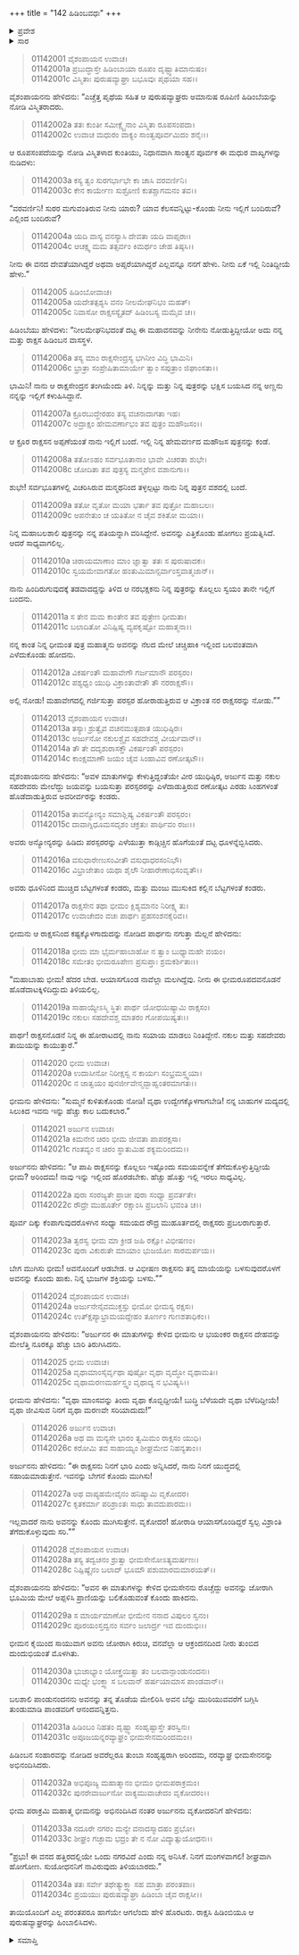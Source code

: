 +++
title = "142 ಹಿಡಿಂಬವಧಃ"
+++

<details><summary>ಪ್ರವೇಶ</summary>


।।   ಓಂ ಓಂ ನಮೋ ನಾರಾಯಣಾಯ।।   ಶ್ರೀ ವೇದವ್ಯಾಸಾಯ ನಮಃ ।।

ಶ್ರೀ ಕೃಷ್ಣದ್ವೈಪಾಯನ ವೇದವ್ಯಾಸ ವಿರಚಿತ  

**ಶ್ರೀ ಮಹಾಭಾರತ**

**ಆದಿ ಪರ್ವ**

**ಹಿಡಿಂಬವಧ ಪರ್ವ**

**ಅಧ್ಯಾಯ 142**

</details>


<details><summary>ಸಾರ</summary>

ಕುಂತಿಯು ಕೇಳಲು ಹಿಡಿಂಬಿಯು ತನ್ನ ಪರಿಚಯವನ್ನು ಹೇಳಿಕೊಂಡು, ತಾನು ಭೀಮನನ್ನು ಬಯಸಿದುದನ್ನೂ, ಅಣ್ಣ ಹಿಡಿಂಬನೊಂದಿಗೆ ಭೀಮನು ಹೋರಾಡುತ್ತಿರುವುದನ್ನೂ ಹೇಳಿದುದು (1-12). ಹಿಡಿಂಬನೊಂದಿಗೆ ಹೋರಾಡುತ್ತಿದ್ದ ಭೀಮನಿಗೆ ಅರ್ಜುನನು ಬೇಗ ಮುಗಿಸೆಂದು ಸೂಚಿಸುವುದು, ಭೀಮನು ಹಿಂಡಿಂಬನನ್ನು ಕೊಂದುದು (13-28). ಕಾಡನ್ನು ಬಿಟ್ಟು ಹೋಗುತ್ತಿದ್ದ ಪಾಂಡವರನ್ನು ಹಿಡಿಂಬಿಯು ಹಿಂಬಾಲಿಸಿ ಹೋದುದು (29-34).

</details>




> 01142001 ವೈಶಂಪಾಯನ ಉವಾಚ।  
01142001a ಪ್ರಬುದ್ಧಾಸ್ತೇ ಹಿಡಿಂಬಾಯಾ ರೂಪಂ ದೃಷ್ಟ್ವಾತಿಮಾನುಷಂ।  
01142001c ವಿಸ್ಮಿತಾಃ ಪುರುಷವ್ಯಾಘ್ರಾ ಬಭೂವುಃ ಪೃಥಯಾ ಸಹ।।

ವೈಶಂಪಾಯನನು ಹೇಳಿದನು: “ಎಚ್ಚೆತ್ತ ಪೃಥೆಯ ಸಹಿತ ಆ ಪುರುಷವ್ಯಾಘ್ರರು ಅಮಾನುಷ ರೂಪಿಣಿ ಹಿಡಿಂಬೆಯನ್ನು ನೋಡಿ ವಿಸ್ಮಿತರಾದರು.

> 01142002a ತತಃ ಕುಂತೀ ಸಮೀಕ್ಷ್ಯೈನಾಂ ವಿಸ್ಮಿತಾ ರೂಪಸಂಪದಾ।  
01142002c ಉವಾಚ ಮಧುರಂ ವಾಕ್ಯಂ ಸಾಂತ್ವಪೂರ್ವಮಿದಂ ಶನೈಃ।।

ಆ ರೂಪಸಂಪದೆಯನ್ನು ನೋಡಿ ವಿಸ್ಮಿತಳಾದ ಕುಂತಿಯು, ನಿಧಾನವಾಗಿ ಸಾಂತ್ವನ ಪೂರ್ವಕ ಈ ಮಧುರ ವಾಖ್ಯಗಳನ್ನು ನುಡಿದಳು:

> 01142003a ಕಸ್ಯ ತ್ವಂ ಸುರಗರ್ಭಾಭೇ ಕಾ ಚಾಸಿ ವರವರ್ಣಿನಿ।  
01142003c ಕೇನ ಕಾರ್ಯೇಣ ಸುಶ್ರೋಣಿ ಕುತಶ್ಚಾಗಮನಂ ತವ।।

“ವರವರ್ಣಿನಿ! ಸುರರ ಮಗುವಂತಿರುವ ನೀನು ಯಾರು? ಯಾವ ಕೆಲಸವನ್ನಿಟ್ಟು-ಕೊಂಡು ನೀನು ಇಲ್ಲಿಗೆ ಬಂದಿರುವೆ? ಎಲ್ಲಿಂದ ಬಂದಿರುವೆ?

> 01142004a ಯದಿ ವಾಸ್ಯ ವನಸ್ಯಾಸಿ ದೇವತಾ ಯದಿ ವಾಪ್ಸರಾಃ।  
01142004c ಆಚಕ್ಷ್ವ ಮಮ ತತ್ಸರ್ವಂ ಕಿಮರ್ಥಂ ಚೇಹ ತಿಷ್ಠಸಿ।।

ನೀನು ಈ ವನದ ದೇವತೆಯಾಗಿದ್ದರೆ ಅಥವಾ ಅಪ್ಸರೆಯಾಗಿದ್ದರೆ ಎಲ್ಲವನ್ನೂ ನನಗೆ ಹೇಳು. ನೀನು ಏಕೆ ಇಲ್ಲಿ ನಿಂತಿದ್ದೀಯೆ ಹೇಳು.”

> 01142005 ಹಿಡಿಂಬೋವಾಚ।  
01142005a ಯದೇತತ್ಪಶ್ಯಸಿ ವನಂ ನೀಲಮೇಘನಿಭಂ ಮಹತ್।  
01142005c ನಿವಾಸೋ ರಾಕ್ಷಸಸ್ಯೈತದ್ ಹಿಡಿಂಬಸ್ಯ ಮಮೈವ ಚ।।

ಹಿಡಿಂಬೆಯು ಹೇಳಿದಳು: “ನೀಲಮೇಘನಿಭದಂತೆ ದಟ್ಟ ಈ ಮಹಾವನವನ್ನು ನೀನೇನು ನೋಡುತ್ತಿದ್ದೀಯೋ ಅದು ನನ್ನ ಮತ್ತು ರಾಕ್ಷಸ ಹಿಡಿಂಬನ ವಾಸಸ್ಥಳ.

> 01142006a ತಸ್ಯ ಮಾಂ ರಾಕ್ಷಸೇಂದ್ರಸ್ಯ ಭಗಿನೀಂ ವಿದ್ಧಿ ಭಾಮಿನಿ।  
01142006c ಭ್ರಾತ್ರಾ ಸಂಪ್ರೇಷಿತಾಮಾರ್ಯೇ ತ್ವಾಂ ಸಪುತ್ರಾಂ ಜಿಘಾಂಸತಾ।।

ಭಾಮಿನಿ! ನಾನು ಆ ರಾಕ್ಷಸೇಂದ್ರನ ತಂಗಿಯೆಂದು ತಿಳಿ. ನಿನ್ನನ್ನು ಮತ್ತು ನಿನ್ನ ಪುತ್ರರನ್ನು ಭಕ್ಷಿಸ ಬಯಸಿದ ನನ್ನ ಅಣ್ಣನು ನನ್ನನ್ನು ಇಲ್ಲಿಗೆ ಕಳುಹಿಸಿದ್ದಾನೆ.

> 01142007a ಕ್ರೂರಬುದ್ಧೇರಹಂ ತಸ್ಯ ವಚನಾದಾಗತಾ ಇಹ।  
01142007c ಅದ್ರಾಕ್ಷಂ ಹೇಮವರ್ಣಾಭಂ ತವ ಪುತ್ರಂ ಮಹೌಜಸಂ।।

ಆ ಕ್ರೂರ ರಾಕ್ಷಸನ ಅಪ್ಪಣೆಯಂತೆ ನಾನು ಇಲ್ಲಿಗೆ ಬಂದೆ. ಇಲ್ಲಿ ನಿನ್ನ ಹೇಮವರ್ಣದ ಮಹೌಜಸ ಪುತ್ರನನ್ನು ಕಂಡೆ.

> 01142008a ತತೋಽಹಂ ಸರ್ವಭೂತಾನಾಂ ಭಾವೇ ವಿಚರತಾ ಶುಭೇ।  
01142008c ಚೋದಿತಾ ತವ ಪುತ್ರಸ್ಯ ಮನ್ಮಥೇನ ವಶಾನುಗಾ।।

ಶುಭೇ! ಸರ್ವಭೂತಗಳಲ್ಲಿ ವಿಚರಿಸಿರುವ ಮನ್ಮಥನಿಂದ ತಳ್ಳಲ್ಪಟ್ಟು ನಾನು ನಿನ್ನ ಪುತ್ರನ ವಶದಲ್ಲಿ ಬಂದೆ.

> 01142009a ತತೋ ವೃತೋ ಮಯಾ ಭರ್ತಾ ತವ ಪುತ್ರೋ ಮಹಾಬಲಃ।  
01142009c ಅಪನೇತುಂ ಚ ಯತಿತೋ ನ ಚೈವ ಶಕಿತೋ ಮಯಾ।।

ನಿನ್ನ ಮಹಾಬಲಶಾಲಿ ಪುತ್ರನನ್ನು ನನ್ನ ಪತಿಯನ್ನಾಗಿ ವರಿಸಿದ್ದೇನೆ. ಅವನನ್ನು ಎತ್ತಿಕೊಂಡು ಹೋಗಲು ಪ್ರಯತ್ನಿಸಿದೆ. ಆದರೆ ಸಾಧ್ಯವಾಗಲಿಲ್ಲ.

> 01142010a ಚಿರಾಯಮಾಣಾಂ ಮಾಂ ಜ್ಞಾತ್ವಾ ತತಃ ಸ ಪುರುಷಾದಕಃ।   
01142010c ಸ್ವಯಮೇವಾಗತೋ ಹಂತುಮಿಮಾನ್ಸರ್ವಾಂಸ್ತವಾತ್ಮಜಾನ್।।

ನಾನು ಹಿಂದಿರುಗುವುದಕ್ಕೆ ತಡವಾದದ್ದನ್ನು ತಿಳಿದ ಆ ನರಭಕ್ಷಕನು ನಿನ್ನ ಪುತ್ರರನ್ನು ಕೊಲ್ಲಲು ಸ್ವಯಂ ತಾನೇ ಇಲ್ಲಿಗೆ ಬಂದನು.

> 01142011a ಸ ತೇನ ಮಮ ಕಾಂತೇನ ತವ ಪುತ್ರೇಣ ಧೀಮತಾ।  
01142011c ಬಲಾದಿತೋ ವಿನಿಷ್ಪಿಷ್ಯ ವ್ಯಪಕೃಷ್ಟೋ ಮಹಾತ್ಮನಾ।।

ನನ್ನ ಕಾಂತ ನಿನ್ನ ಧೀಮಂತ ಪುತ್ರ ಮಹಾತ್ಮನು ಅವನನ್ನು ನೆಲದ ಮೇಲೆ ಚಚ್ಚಿಹಾಕಿ ಇಲ್ಲಿಂದ ಬಲವಂತವಾಗಿ ಎಳೆದುಕೊಂಡು ಹೋದನು.

> 01142012a ವಿಕರ್ಷಂತೌ ಮಹಾವೇಗೌ ಗರ್ಜಮಾನೌ ಪರಸ್ಪರಂ।  
01142012c ಪಶ್ಯಧ್ವಂ ಯುಧಿ ವಿಕ್ರಾಂತಾವೇತೌ ತೌ ನರರಾಕ್ಷಸೌ।।

ಅಲ್ಲಿ ನೋಡು! ಮಹಾವೇಗದಲ್ಲಿ ಗರ್ಜಿಸುತ್ತಾ ಪರಸ್ಪರ ಹೋರಾಡುತ್ತಿರುವ ಆ ವಿಕ್ರಾಂತ ನರ ರಾಕ್ಷಸರನ್ನು ನೋಡು.””

> 01142013 ವೈಶಂಪಾಯನ ಉವಾಚ।  
01142013a ತಸ್ಯಾಃ ಶ್ರುತ್ವೈವ ವಚನಮುತ್ಪಪಾತ ಯುಧಿಷ್ಠಿರಃ।  
01142013c ಅರ್ಜುನೋ ನಕುಲಶ್ಚೈವ ಸಹದೇವಶ್ಚ ವೀರ್ಯವಾನ್।।   
01142014a ತೌ ತೇ ದದೃಶುರಾಸಕ್ತೌ ವಿಕರ್ಷಂತೌ ಪರಸ್ಪರಂ।  
01142014c ಕಾಂಕ್ಷಮಾಣೌ ಜಯಂ ಚೈವ ಸಿಂಹಾವಿವ ರಣೋತ್ಕಟೌ।।

ವೈಶಂಪಾಯನನು ಹೇಳಿದನು: “ಅವಳ ಮಾತುಗಳನ್ನು ಕೇಳುತ್ತಿದ್ದಂತೆಯೇ ವೀರ ಯುಧಿಷ್ಠಿರ, ಅರ್ಜುನ ಮತ್ತು ನಕುಲ ಸಹದೇವರು ಮೇಲೆದ್ದು ಜಯವನ್ನು ಬಯಸುತ್ತಾ ಪರಸ್ಪರರನ್ನು ಎಳೆದಾಡುತ್ತಿರುವ ರಣೋತ್ಕಟ ಎರಡು ಸಿಂಹಗಳಂತೆ ಹೊಡೆದಾಡುತ್ತಿರುವ ಅವರೀರ್ವರನ್ನು ಕಂಡರು.

> 01142015a ತಾವನ್ಯೋನ್ಯಂ ಸಮಾಶ್ಲಿಷ್ಯ ವಿಕರ್ಷಂತೌ ಪರಸ್ಪರಂ।   
01142015c ದಾವಾಗ್ನಿಧೂಮಸದೃಶಂ ಚಕ್ರತುಃ ಪಾರ್ಥಿವಂ ರಜಃ।।

ಅವರು ಅನ್ಯೋನ್ಯರನ್ನು ಹಿಡಿದು ಪರಸ್ಪರರನ್ನು ಎಳೆಯುತ್ತಾ ಕಾಡ್ಗಿಚ್ಚಿನ ಹೊಗೆಯಂತೆ ದಟ್ಟ ಧೂಳನ್ನೆಬ್ಬಿಸಿದರು.

> 01142016a ವಸುಧಾರೇಣುಸಂವೀತೌ ವಸುಧಾಧರಸಂನಿಭೌ।  
01142016c ವಿಭ್ರಾಜೇತಾಂ ಯಥಾ ಶೈಲೌ ನೀಹಾರೇಣಾಭಿಸಂವೃತೌ।।

ಅವರು ಧೂಳಿನಿಂದ ಮುಚ್ಚಿದ ಬೆಟ್ಟಗಳಂತೆ ಕಂಡರು, ಮತ್ತು ಮಂಜು ಮುಸುಕಿದ ಕಲ್ಲಿನ ಬೆಟ್ಟಗಳಂತೆ ಕಂಡರು.

> 01142017a ರಾಕ್ಷಸೇನ ತಥಾ ಭೀಮಂ ಕ್ಲಿಶ್ಯಮಾನಂ ನಿರೀಕ್ಷ್ಯ ತು।  
01142017c ಉವಾಚೇದಂ ವಚಃ ಪಾರ್ಥಃ ಪ್ರಹಸಂಶನಕೈರಿವ।।

ಭೀಮನು ಆ ರಾಕ್ಷಸನಿಂದ ಕಷ್ಟಕ್ಕೊಳಗಾದುದನ್ನು ನೋಡಿದ ಪಾರ್ಥನು ನಗುತ್ತಾ ಮೆಲ್ಲನೆ ಹೇಳಿದನು:

> 01142018a ಭೀಮ ಮಾ ಭೈರ್ಮಹಾಬಾಹೋ ನ ತ್ವಾಂ ಬುಧ್ಯಾಮಹೇ ವಯಂ।   
01142018c ಸಮೇತಂ ಭೀಮರೂಪೇಣ ಪ್ರಸುಪ್ತಾಃ ಶ್ರಮಕರ್ಶಿತಾಃ।।

“ಮಹಾಬಾಹು ಭೀಮ! ಹೆದರ ಬೇಡ. ಆಯಾಸಗೊಂಡ ನಾವೆಲ್ಲಾ ಮಲಗಿದ್ದೆವು. ನೀನು ಈ ಭೀಮರೂಪದವನೊಡನೆ ಹೊಡೆದಾಟಕ್ಕಿಳಿದಿದ್ದುದು ತಿಳಿಯಲಿಲ್ಲ.

> 01142019a ಸಾಹಾಯ್ಯೇಽಸ್ಮಿ ಸ್ಥಿತಃ ಪಾರ್ಥ ಯೋಧಯಿಷ್ಯಾಮಿ ರಾಕ್ಷಸಂ।  
01142019c ನಕುಲಃ ಸಹದೇವಶ್ಚ ಮಾತರಂ ಗೋಪಯಿಷ್ಯತಃ।।

ಪಾರ್ಥ! ರಾಕ್ಷಸನೊಡನೆ ನಿನ್ನ ಈ ಹೋರಾಟದಲ್ಲಿ ನಾನು ಸಯಾಯ ಮಾಡಲು ನಿಂತಿದ್ದೇನೆ. ನಕುಲ ಮತ್ತು ಸಹದೇವರು ತಾಯಿಯನ್ನು ಕಾಯುತ್ತಾರೆ.”

> 01142020 ಭೀಮ ಉವಾಚ।  
01142020a ಉದಾಸೀನೋ ನಿರೀಕ್ಷಸ್ವ ನ ಕಾರ್ಯಃ ಸಂಭ್ರಮಸ್ತ್ವಯಾ।   
01142020c ನ ಜಾತ್ವಯಂ ಪುನರ್ಜೀವೇನ್ಮದ್ಬಾಹ್ವಂತರಮಾಗತಃ।।

ಭೀಮನು ಹೇಳಿದನು: “ಸುಮ್ಮನೆ ಕುಳಿತುಕೊಂಡು ನೋಡಿ! ವೃಥಾ ಉದ್ವೇಗಕ್ಕೊಳಗಾಗಬೇಡಿ! ನನ್ನ ಬಾಹುಗಳ ಮದ್ಯದಲ್ಲಿ ಸಿಲುಕಿದ ಇವನು ಇನ್ನು ಹೆಚ್ಚು ಕಾಲ ಬದುಕಲಾರ.”

> 01142021 ಅರ್ಜುನ ಉವಾಚ।   
01142021a ಕಿಮನೇನ ಚಿರಂ ಭೀಮ ಜೀವತಾ ಪಾಪರಕ್ಷಸಾ।  
01142021c ಗಂತವ್ಯಂ ನ ಚಿರಂ ಸ್ಥಾತುಮಿಹ ಶಕ್ಯಮರಿಂದಮ।।

ಅರ್ಜುನನು ಹೇಳಿದನು: “ಆ ಪಾಪಿ ರಾಕ್ಷಸನನ್ನು ಕೊಲ್ಲಲು ಇಷ್ಟೊಂದು ಸಮಯವನ್ನೇಕೆ ತೆಗೆದುಕೊಳ್ಳುತ್ತಿದ್ದೀಯೆ ಭೀಮ? ಅರಿಂದಮ! ನಾವು ಇನ್ನು ಇಲ್ಲಿಂದ ಹೊರಡಬೇಕು. ಹೆಚ್ಚು ಹೊತ್ತು ಇಲ್ಲಿ ಇರಲು ಸಾಧ್ಯವಿಲ್ಲ.

> 01142022a ಪುರಾ ಸಂರಜ್ಯತೇ ಪ್ರಾಚೀ ಪುರಾ ಸಂಧ್ಯಾ ಪ್ರವರ್ತತೇ।  
01142022c ರೌದ್ರೇ ಮುಹೂರ್ತೇ ರಕ್ಷಾಂಸಿ ಪ್ರಬಲಾನಿ ಭವಂತಿ ಚ।।

ಪೂರ್ವ ದಿಕ್ಕು ಕೆಂಪಾಗುವುದರೊಳಗಿನ ಸಂಧ್ಯಾ ಸಮಯದ ರೌದ್ರ ಮುಹೂರ್ತದಲ್ಲಿ ರಾಕ್ಷಸರು ಪ್ರಬಲರಾಗುತ್ತಾರೆ.

> 01142023a ತ್ವರಸ್ವ ಭೀಮ ಮಾ ಕ್ರೀಡ ಜಹಿ ರಕ್ಷೋ ವಿಭೀಷಣಂ।  
01142023c ಪುರಾ ವಿಕುರುತೇ ಮಾಯಾಂ ಭುಜಯೋಃ ಸಾರಮರ್ಪಯ।।

ಬೇಗ ಮುಗಿಸು ಭೀಮ! ಅವನೊಂದಿಗೆ ಆಡಬೇಡ. ಆ ವಿಭೀಷಣ ರಾಕ್ಷಸನು ತನ್ನ ಮಾಯೆಯನ್ನು ಬಳಸುವುದರೊಳಗೆ ಅವನನ್ನು ಕೊಂದು ಹಾಕು. ನಿನ್ನ ಭುಜಗಳ ಶಕ್ತಿಯನ್ನು ಬಳಸು.””

> 01142024 ವೈಶಂಪಾಯನ ಉವಾಚ।  
01142024a ಅರ್ಜುನೇನೈವಮುಕ್ತಸ್ತು ಭೀಮೋ ಭೀಮಸ್ಯ ರಕ್ಷಸಃ।  
01142024c ಉತ್ಕ್ಷಿಪ್ಯಾಭ್ರಾಮಯದ್ದೇಹಂ ತೂರ್ಣಂ ಗುಣಶತಾಧಿಕಂ।।

ವೈಶಂಪಾಯನನು ಹೇಳಿದನು: “ಅರ್ಜುನನ ಈ ಮಾತುಗಳನ್ನು ಕೇಳಿದ ಭೀಮನು ಆ ಭಯಂಕರ ರಾಕ್ಷಸನ ದೇಹವನ್ನು ಮೇಲೆತ್ತಿ ನೂರಕ್ಕೂ ಹೆಚ್ಚು ಬಾರಿ ತಿರುಗಿಸಿದನು.

> 01142025 ಭೀಮ ಉವಾಚ।  
01142025a ವೃಥಾಮಾಂಸೈರ್ವೃಥಾ ಪುಷ್ಟೋ ವೃಥಾ ವೃದ್ಧೋ ವೃಥಾಮತಿಃ।  
01142025c ವೃಥಾಮರಣಮರ್ಹಸ್ತ್ವಂ ವೃಥಾದ್ಯ ನ ಭವಿಷ್ಯಸಿ।।

ಭೀಮನು ಹೇಳಿದನು: “ವೃಥಾ ಮಾಂಸವನ್ನು ತಿಂದು ವೃಥಾ ಕೊಬ್ಬಿದ್ದೀಯೆ! ಬುದ್ಧಿ ಬೆಳೆಯದೇ ವೃಥಾ ಬೆಳೆದಿದ್ದೀಯೆ! ವೃಥಾ ಜೀವಿಸುವ ನಿನಗೆ ವೃಥಾ ಮರಣವೇ ಸರಿಯಾದುದು!”

> 01142026 ಅರ್ಜುನ ಉವಾಚ।  
01142026a ಅಥ ವಾ ಮನ್ಯಸೇ ಭಾರಂ ತ್ವಮಿಮಂ ರಾಕ್ಷಸಂ ಯುಧಿ।  
01142026c ಕರೋಮಿ ತವ ಸಾಹಾಯ್ಯಂ ಶೀಘ್ರಮೇವ ನಿಹನ್ಯತಾಂ।।

ಅರ್ಜುನನು ಹೇಳಿದನು: “ಈ ರಾಕ್ಷಸನು ನಿನಗೆ ಭಾರಿ ಎಂದು ಅನ್ನಿಸಿದರೆ, ನಾನು ನಿನಗೆ ಯುದ್ಧದಲ್ಲಿ ಸಹಾಯಮಾಡುತ್ತೇನೆ. ಇವನನ್ನು ಬೇಗನೆ ಕೊಂದು ಮುಗಿಸು!

> 01142027a ಅಥ ವಾಪ್ಯಹಮೇವೈನಂ ಹನಿಷ್ಯಾಮಿ ವೃಕೋದರ।  
01142027c ಕೃತಕರ್ಮಾ ಪರಿಶ್ರಾಂತಃ ಸಾಧು ತಾವದುಪಾರಮ।।

ಇಲ್ಲವಾದರೆ ನಾನು ಅವನನ್ನು ಕೊಂದು ಮುಗಿಸುತ್ತೇನೆ. ವೃಕೋದರ! ಹೋರಾಡಿ ಆಯಾಸಗೊಂಡಿದ್ದರೆ ಸ್ವಲ್ಪ ವಿಶ್ರಾಂತಿ ತೆಗೆದುಕೊಳ್ಳುವುದು ಸರಿ.””

> 01142028 ವೈಶಂಪಾಯನ ಉವಾಚ।  
01142028a ತಸ್ಯ ತದ್ವಚನಂ ಶ್ರುತ್ವಾ ಭೀಮಸೇನೋಽತ್ಯಮರ್ಷಣಃ।   
01142028c ನಿಷ್ಪಿಷ್ಯೈನಂ ಬಲಾದ್ ಭೂಮೌ ಪಶುಮಾರಮಮಾರಯತ್।।

ವೈಶಂಪಾಯನನು ಹೇಳಿದನು: “ಅವನ ಈ ಮಾತುಗಳನ್ನು ಕೇಳಿದ ಭೀಮಸೇನನು ರೊಚ್ಚೆದ್ದು ಅವನನ್ನು ಜೋರಾಗಿ ಭೂಮಿಯ ಮೇಲೆ ಅಪ್ಪಳಿಸಿ ಪ್ರಾಣಿಯನ್ನು ಬಲಿಕೊಡುವಂತೆ ಕೊಂದು ಹಾಕಿದನು.

> 01142029a ಸ ಮಾರ್ಯಮಾಣೋ ಭೀಮೇನ ನನಾದ ವಿಪುಲಂ ಸ್ವನಂ।  
01142029c ಪೂರಯಂಸ್ತದ್ವನಂ ಸರ್ವಂ ಜಲಾರ್ದ್ರ ಇವ ದುಂದುಭಿಃ।।

ಭೀಮನ ಕೈಯಿಂದ ಸಾಯುವಾಗ ಅವನು ಜೋರಾಗಿ ಕಿರುಚಿ, ವನವೆಲ್ಲಾ ಆ ಆಕ್ರಂದನದಿಂದ ನೀರು ತುಂಬಿದ ದುಂದುಭಿಯಂತೆ ಮೊಳಗಿತು.

> 01142030a ಭುಜಾಭ್ಯಾಂ ಯೋಕ್ತ್ರಯಿತ್ವಾ ತಂ ಬಲವಾನ್ಪಾಂಡುನಂದನಃ।  
01142030c ಮಧ್ಯೇ ಭಂಕ್ತ್ವಾ ಸ ಬಲವಾನ್ ಹರ್ಷಯಾಮಾಸ ಪಾಂಡವಾನ್।।

ಬಲಶಾಲಿ ಪಾಂಡುನಂದನನು ಅವನನ್ನು ತನ್ನ ತೊಡೆಯ ಮೇಲಿರಿಸಿ ಅವನ ಬೆನ್ನು ಮುರಿಯುವವರೆಗೆ ಬಗ್ಗಿಸಿ ತುಂಡುಮಾಡಿ ಪಾಂಡವರಿಗೆ ಆನಂದವನ್ನಿತ್ತನು.

> 01142031a ಹಿಡಿಂಬಂ ನಿಹತಂ ದೃಷ್ಟ್ವಾ ಸಂಹೃಷ್ಟಾಸ್ತೇ ತರಸ್ವಿನಃ।  
01142031c ಅಪೂಜಯನ್ನರವ್ಯಾಘ್ರಂ ಭೀಮಸೇನಮರಿಂದಮಂ।।

ಹಿಡಿಂಬನ ಸಂಹಾರವನ್ನು ನೋಡಿದ ಅವರೆಲ್ಲರೂ ತುಂಬಾ ಸಂಹೃಷ್ಟರಾಗಿ ಅರಿಂದಮ, ನರವ್ಯಾಘ್ರ ಭೀಮಸೇನನನ್ನು ಅಭಿನಂದಿಸಿದರು.

> 01142032a ಅಭಿಪೂಜ್ಯ ಮಹಾತ್ಮಾನಂ ಭೀಮಂ ಭೀಮಪರಾಕ್ರಮಂ।  
01142032c ಪುನರೇವಾರ್ಜುನೋ ವಾಕ್ಯಮುವಾಚೇದಂ ವೃಕೋದರಂ।।

ಭೀಮ ಪರಾಕ್ರಮಿ ಮಹಾತ್ಮ ಭೀಮನನ್ನು ಅಭಿನಂದಿಸಿದ ನಂತರ ಅರ್ಜುನನು ವೃಕೋದರನಿಗೆ ಹೇಳಿದನು:

> 01142033a ನದೂರೇ ನಗರಂ ಮನ್ಯೇ ವನಾದಸ್ಮಾದಹಂ ಪ್ರಭೋ।  
01142033c ಶೀಘ್ರಂ ಗಚ್ಛಾಮ ಭದ್ರಂ ತೇ ನ ನೋ ವಿದ್ಯಾತ್ಸುಯೋಧನಃ।।

“ಪ್ರಭು! ಈ ವನದ ಹತ್ತಿರದಲ್ಲಿಯೇ ಒಂದು ನಗರವಿದೆ ಎಂದು ನನ್ನ ಅನಿಸಿಕೆ. ನಿನಗೆ ಮಂಗಳವಾಗಲಿ! ಶೀಘ್ರವಾಗಿ ಹೋಗೋಣ. ಸುಯೋಧನನಿಗೆ ನಾವಿರುವುದು ತಿಳಿಯಬಾರದು.”

> 01142034a ತತಃ ಸರ್ವೇ ತಥೇತ್ಯುಕ್ತ್ವಾ ಸಹ ಮಾತ್ರಾ ಪರಂತಪಾಃ।  
01142034c ಪ್ರಯಯುಃ ಪುರುಷವ್ಯಾಘ್ರಾ ಹಿಡಿಂಬಾ ಚೈವ ರಾಕ್ಷಸೀ।।

ತಾಯಿಯೊಂದಿಗೆ ಎಲ್ಲ ಪರಂತಪರೂ ಹಾಗೆಯೇ ಆಗಲೆಂದು ಹೇಳಿ ಹೊರಟರು. ರಾಕ್ಷಸಿ ಹಿಡಿಂಬಿಯೂ ಆ ಪುರುಷವ್ಯಾಘ್ರರನ್ನು ಹಿಂಬಾಲಿಸಿದಳು.



<details><summary>ಸಮಾಪ್ತಿ</summary>


ಇತಿ ಶ್ರೀ ಮಹಾಭಾರತೇ ಆದಿಪರ್ವಣಿ ಹಿಡಿಂಬವಧಪರ್ವಣಿ ಹಿಡಿಂಬವಧೇ ದ್ವಿಚತ್ವಾರಿಂಶದಧಿಕಶತತಮೋಽಧ್ಯಾಯ:।।  
ಇದು ಶ್ರೀ ಮಹಾಭಾರತದಲ್ಲಿ ಆದಿಪರ್ವದಲ್ಲಿ ಹಿಡಿಂಬವಧಪರ್ವದಲ್ಲಿ ಹಿಡಿಂಬವಧೆ ಎನ್ನುವ ನೂರಾನಲ್ವತ್ತೆರಡನೆಯ ಅಧ್ಯಾಯವು.



</details>

